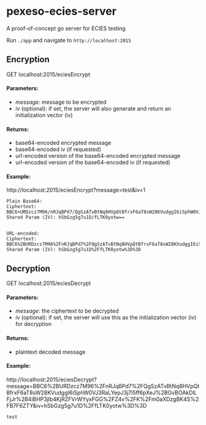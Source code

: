 # pexeso-ecies-server
A proof-of-concept go server for ECIES testing

Run `./app` and navigate to `http://localhost:2015`

## Encryption
GET localhost:2015/eciesEncrypt

#### Parameters:
  - *message*: message to be encrypted
  - *iv* (optional): if set, the server will also generate and return an initialization vector (iv)
  
  
#### Returns:
  - base64-encoded encrypted message
  - base64-encoded iv (if requested)
  - url-encoded version of the base64-encoded encrypted message
  - url-encoded version of the base64-encoded iv (if requested)
  
#### Example:
http://localhost:2015/eciesEncrypt?message=test&iv=1
```
Plain Base64:
Ciphertext: BBC6+URDzcz7M96/nRJqBPd7/QgSzATvBtNq8HVpQtBfrxF6aT8sW28KVudggI6iSphW0VJ3RaLYepJ3j7l5ff6pXeJ+GvBOAkDlLFjJr+4iBHP3jlb4KjRZFVrWYyxFGG/Z4v/K/m0aXDzgBK4S/B7F6ZTY
Shared Param (IV): hSbGzg5g7u1D/fLTK0yotw==


URL-encoded:
Ciphertext: BBC6%2BURDzcz7M96%2FnRJqBPd7%2FQgSzATvBtNq8HVpQtBfrxF6aT8sW28KVudggI6iSphW0VJ3RaLYepJ3j7l5ff6pXeJ%2BGvBOAkDlLFjJr%2B4iBHP3jlb4KjRZFVrWYyxFGG%2FZ4v%2FK%2Fm0aXDzgBK4S%2FB7F6ZTY
Shared Param (IV): hSbGzg5g7u1D%2FfLTK0yotw%3D%3D
```


## Decryption
GET localhost:2015/eciesDecrypt

#### Parameters:
  - *message*: the ciphertext to be decrypted
  - *iv* (optional): if set, the server will use this as the initialization vector (iv) for decryption
  
  
#### Returns:
  - plaintext decoded message

#### Example:
http://localhost:2015/eciesDecrypt?message=BBC6%2BURDzcz7M96%2FnRJqBPd7%2FQgSzATvBtNq8HVpQtBfrxF6aT8sW28KVudggI6iSphW0VJ3RaLYepJ3j7l5ff6pXeJ%2BGvBOAkDlLFjJr%2B4iBHP3jlb4KjRZFVrWYyxFGG%2FZ4v%2FK%2Fm0aXDzgBK4S%2FB7F6ZTY&iv=hSbGzg5g7u1D%2FfLTK0yotw%3D%3D
```
test
```

